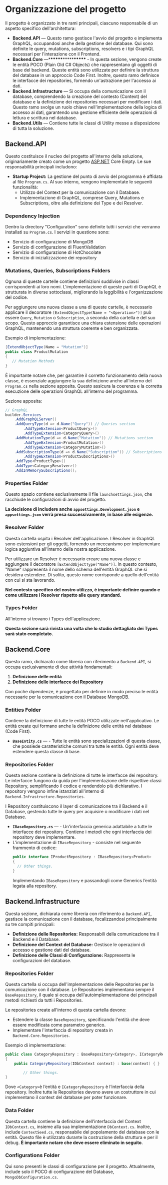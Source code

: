 # Organizzazione del progetto

Il progetto è organizzato in tre rami principali, ciascuno responsabile di un aspetto specifico dell'architettura:

- **Backend.API** — Questo ramo gestisce l'avvio del progetto e implementa GraphQL, occupandosi anche della gestione del database. Qui sono definite le query, mutations, subscriptions, resolvers e i tipi GraphQL necessari per l'interazione con il Frontend.
- **Backend.Core** —\***\*\*\*\*\***\*\*\*\*\***\*\*\*\*\*** - In questa sezione, vengono create le entità POCO (Plain Old C# Objects) che rappresentano gli oggetti di base del backend. Queste entità sono utilizzate per definire la struttura del database in un approccio Code First. Inoltre, questo ramo definisce le interfacce dei repositories, fornendo un'astrazione per l'accesso ai dati.
- **Backend.Infrastructure** — Si occupa della comunicazione con il database, comprendendo la creazione del contesto (Context) del database e la definizione dei repositories necessari per modificare i dati. Questo ramo svolge un ruolo chiave nell'implementazione della logica di accesso ai dati, garantendo una gestione efficiente delle operazioni di lettura e scrittura nel database.
- **Backend.Utils** — Contiene tutte le classi di Utility messe a disposizione di tutta la soluzione.

## Backend.API

Questo costituisce il nucleo del progetto all'interno della soluzione, originariamente creato come un progetto [ASP.NET](http://asp.net/) Core Empty. Le sue responsabilità principali includono:

- **Startup Project:** La gestione del punto di avvio del programma è affidata al file `Program.cs`. Al suo interno, vengono implementate le seguenti funzionalità:
  - Utilizzo del Context per la comunicazione con il Database.
  - Implementazione di GraphQL, comprese Query, Mutations e Subscriptions, oltre alla definizione dei Type e dei Resolver.

### Dependency Injection

Dentro la directory "Configuration" sono definite tutti i servizi che verranno installati su `Program.cs`. I servizi in questione sono:

- Servizio di configurazione di MongoDB
- Servizio di configurazione di FluentValidation
- Servizio di configurazione di HotChocolate
- Servizio di inizializzazione dei repository

### Mutations, Queries, Subscriptions Folders

Ognuna di queste cartelle contiene definizioni suddivise in classi corrispondenti ai loro nomi. L'implementazione di queste parti di GraphQL è strutturata in diverse sottoclassi, migliorando la leggibilità e l'organizzazione del codice.

Per aggiungere una nuova classe a una di queste cartelle, è necessario applicare il decoratore `[ExtendObjectType(Name = "<Operation>")]` può essere `Query`, `Mutation` o `Subscription`, a seconda della cartella e del suo scopo. Questo approccio garantisce una chiara estensione delle operazioni GraphQL, mantenendo una struttura coerente e ben organizzata.

Esempio di implementazione:

```csharp
[ExtendObjectType(Name = "Mutation")]
public class ProductMutation
{
   // Mutation Methods
}
```

È importante notare che, per garantire il corretto funzionamento della nuova classe, è essenziale aggiungere la sua definizione anche all'interno del `Program.cs` nella sezione apposita. Questo assicura la coerenza e la corretta esecuzione delle operazioni GraphQL all'interno del programma.

Sezione apposita:

```csharp
// GraphQL
builder.Services
    .AddGraphQLServer()
    .AddQueryType(d => d.Name("Query")) // Queries section
        .AddTypeExtension<ProductQuery>()
        .AddTypeExtension<CategoryQuery>()
    .AddMutationType(d => d.Name("Mutation")) // Mutations section
        .AddTypeExtension<ProductMutation>()
        .AddTypeExtension<CategoryMutation>()
    .AddSubscriptionType(d => d.Name("Subscription")) // Subscriptions section
        .AddTypeExtension<ProductSubscriptions>()
    .AddType<ProductType>()
    .AddType<CategoryResolver>()
    .AddInMemorySubscriptions();
```

### Properties Folder

Questo spazio contiene esclusivamente il file `launchsettings.json`, che racchiude le configurazioni di avvio del progetto.

**La decisione di includere anche `appsettings.Development.json` e `appsettings.json` verrà presa successivamente, in base alle esigenze.**

### Resolver Folder

Questa cartella ospita i Resolver dell'applicazione.
I Resolver in GraphQL sono estensioni per gli oggetti, fornendo un meccanismo per implementare logica aggiuntiva all'interno della nostra applicazione.

Per utilizzare un Resolver è necessario creare una nuova classe e aggiungere il decoratore `[ExtendObjectType("Name")]`. In questo contesto, "Name" rappresenta il nome dello schema dell'entità GraphQL che si desidera estendere. Di solito, questo nome corrisponde a quello dell'entità con cui si sta lavorando.

**Nel contesto specifico del nostro utilizzo, è importante definire quando e come utilizzare i Resolver rispetto alle query standard.**

### Types Folder

All'interno si trovano i Types dell'applicazione.

**Questa sezione sarà rivista una volta che lo studio dettagliato dei Types sarà stato completato.**

## Backend.Core

Questo ramo, dichiarato come libreria con riferimento a `Backend.API`, si occupa esclusivamente di due attività fondamentali:

1. **Definizione delle entità**
2. **Definizione delle interfacce dei Repository**

Con poche dipendenze, è progettato per definire in modo preciso le entità necessarie per la comunicazione con il Database MongoDB.

### Entities Folder

Contiene la definizione di tutte le entità POCO utilizzate nell'applicativo. Le entità create qui formano anche la definizione delle entità nel database (Code First).

- **`BaseEntity.cs`** — - Tutte le entità sono specializzazioni di questa classe, che possiede caratteristiche comuni tra tutte le entità. Ogni entità deve estendere questa classe di base.

### Repositories Folder

Questa sezione contiene la definizione di tutte le interfacce dei repository. Le interfacce fungono da guida per l'implementazione delle rispettive classi Repository, semplificando il codice e rendendolo più dichiarativo. I repository vengono infine istanziati all'interno di `Backend.Infrastructure.Repositories`.

I Repository costituiscono il layer di comunicazione tra il Backend e il Database, gestendo tutte le query per acquisire o modificare i dati nel Database.

- **`IBaseRepository.cs`** — - Un'interfaccia generica adattabile a tutte le interfacce dei repository. Contiene i metodi che ogni interfaccia dei repository deve implementare.
- L’implementazione di `IBaseRepository` - consiste nel seguente frammento di codice:
  ```csharp
  public interface IProductRepository : IBaseRepository<Product>
  {
  	// Other things.
  }
  ```
  Implementando `IBaseRepository` e passandogli come Generics l’entità legata alla repository.

## Backend.Infrastructure

Questa sezione, dichiarata come libreria con riferimento a `Backend.API`, gestisce la comunicazione con il database, focalizzandosi principalmente su tre compiti principali:

- **Definizione delle Repositories:** Responsabili della comunicazione tra il Backend e il Database.
- **Definizione del Context del Database:** Gestisce le operazioni di accesso e gestione dati del database.
- **Definizione delle Classi di Configurazione:** Rappresenta le configurazioni del database.

### Repositories Folder

Questa cartella si occupa dell'implementazione delle Repositories per la comunicazione con il database. Le Repositories implementano sempre il `BaseRepository`, il quale si occupa dell'autoimplementazione dei principali metodi richiesti da tutti i Repositories.

Le repositories create all'interno di questa cartella devono:

- Estendere la classe `BaseRepository`, specificando l'entità che deve essere modificata come parametro generico.
- Implementare l'interfaccia di repository creata in `Backend.Core.Repositories`.

Esempio di implementazione:

```csharp
public class CategoryRepository : BaseRepository<Category>, ICategoryRepository
{
    public CategoryRepository(IDbContext context) : base(context) { }

		// Other things.
}
```

Dove `<Category>`è l’entità e `ICategoryRepository` è l’interfaccia della repository. Inoltre tutte le Repositories devono avere un costruttore in cui implementano il context del database per poter funzionare.

### Data Folder

Questa cartella contiene la definizione dell'interfaccia del Context `IDbContext.cs`, insieme alla sua implementazione `DbContext.cs`.
Inoltre, include `ContextSeed.cs`, responsabile del popolamento del database con le entità. Questo file è utilizzato durante la costruzione della struttura e per il debug. **È importante notare che deve essere eliminato in seguito**.

### Configurations Folder

Qui sono presenti le classi di configurazione per il progetto. Attualmente, include solo il POCO di configurazione del Database, `MongoDbConfiguration.cs`.
